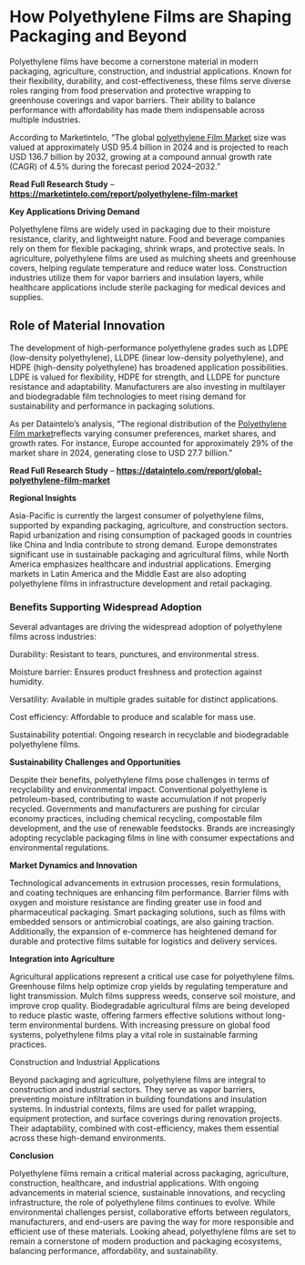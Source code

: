 # How Polyethylene Films are Shaping Packaging and Beyond

Polyethylene films have become a cornerstone material in modern packaging, agriculture, construction, and industrial applications. Known for their flexibility, durability, and cost-effectiveness, these films serve diverse roles ranging from food preservation and protective wrapping to greenhouse coverings and vapor barriers. Their ability to balance performance with affordability has made them indispensable across multiple industries.

According to Marketintelo, “The global [polyethylene Film Market](https://marketintelo.com/report/polyethylene-film-market) size was valued at approximately USD 95.4 billion in 2024 and is projected to reach USD 136.7 billion by 2032, growing at a compound annual growth rate (CAGR) of 4.5% during the forecast period 2024–2032.”

**Read Full Research Study** – **https://marketintelo.com/report/polyethylene-film-market**

**Key Applications Driving Demand**

Polyethylene films are widely used in packaging due to their moisture resistance, clarity, and lightweight nature. Food and beverage companies rely on them for flexible packaging, shrink wraps, and protective seals. In agriculture, polyethylene films are used as mulching sheets and greenhouse covers, helping regulate temperature and reduce water loss. Construction industries utilize them for vapor barriers and insulation layers, while healthcare applications include sterile packaging for medical devices and supplies.

## Role of Material Innovation

The development of high-performance polyethylene grades such as LDPE (low-density polyethylene), LLDPE (linear low-density polyethylene), and HDPE (high-density polyethylene) has broadened application possibilities. LDPE is valued for flexibility, HDPE for strength, and LLDPE for puncture resistance and adaptability. Manufacturers are also investing in multilayer and biodegradable film technologies to meet rising demand for sustainability and performance in packaging solutions.

As per Dataintelo’s analysis, “The regional distribution of the [Polyethylene Film market](https://dataintelo.com/report/global-polyethylene-film-market)reflects varying consumer preferences, market shares, and growth rates. For instance, Europe accounted for approximately 29% of the market share in 2024, generating close to USD 27.7 billion.”

**Read Full Research Study** – **https://dataintelo.com/report/global-polyethylene-film-market**

**Regional Insights**

Asia-Pacific is currently the largest consumer of polyethylene films, supported by expanding packaging, agriculture, and construction sectors. Rapid urbanization and rising consumption of packaged goods in countries like China and India contribute to strong demand. Europe demonstrates significant use in sustainable packaging and agricultural films, while North America emphasizes healthcare and industrial applications. Emerging markets in Latin America and the Middle East are also adopting polyethylene films in infrastructure development and retail packaging.

### Benefits Supporting Widespread Adoption

Several advantages are driving the widespread adoption of polyethylene films across industries:

Durability: Resistant to tears, punctures, and environmental stress.

Moisture barrier: Ensures product freshness and protection against humidity.

Versatility: Available in multiple grades suitable for distinct applications.

Cost efficiency: Affordable to produce and scalable for mass use.

Sustainability potential: Ongoing research in recyclable and biodegradable polyethylene films.

**Sustainability Challenges and Opportunities**

Despite their benefits, polyethylene films pose challenges in terms of recyclability and environmental impact. Conventional polyethylene is petroleum-based, contributing to waste accumulation if not properly recycled. Governments and manufacturers are pushing for circular economy practices, including chemical recycling, compostable film development, and the use of renewable feedstocks. Brands are increasingly adopting recyclable packaging films in line with consumer expectations and environmental regulations.

**Market Dynamics and Innovation**

Technological advancements in extrusion processes, resin formulations, and coating techniques are enhancing film performance. Barrier films with oxygen and moisture resistance are finding greater use in food and pharmaceutical packaging. Smart packaging solutions, such as films with embedded sensors or antimicrobial coatings, are also gaining traction. Additionally, the expansion of e-commerce has heightened demand for durable and protective films suitable for logistics and delivery services.

**Integration into Agriculture**

Agricultural applications represent a critical use case for polyethylene films. Greenhouse films help optimize crop yields by regulating temperature and light transmission. Mulch films suppress weeds, conserve soil moisture, and improve crop quality. Biodegradable agricultural films are being developed to reduce plastic waste, offering farmers effective solutions without long-term environmental burdens. With increasing pressure on global food systems, polyethylene films play a vital role in sustainable farming practices.

Construction and Industrial Applications

Beyond packaging and agriculture, polyethylene films are integral to construction and industrial sectors. They serve as vapor barriers, preventing moisture infiltration in building foundations and insulation systems. In industrial contexts, films are used for pallet wrapping, equipment protection, and surface coverings during renovation projects. Their adaptability, combined with cost-efficiency, makes them essential across these high-demand environments.

**Conclusion**

Polyethylene films remain a critical material across packaging, agriculture, construction, healthcare, and industrial applications. With ongoing advancements in material science, sustainable innovations, and recycling infrastructure, the role of polyethylene films continues to evolve. While environmental challenges persist, collaborative efforts between regulators, manufacturers, and end-users are paving the way for more responsible and efficient use of these materials. Looking ahead, polyethylene films are set to remain a cornerstone of modern production and packaging ecosystems, balancing performance, affordability, and sustainability.
